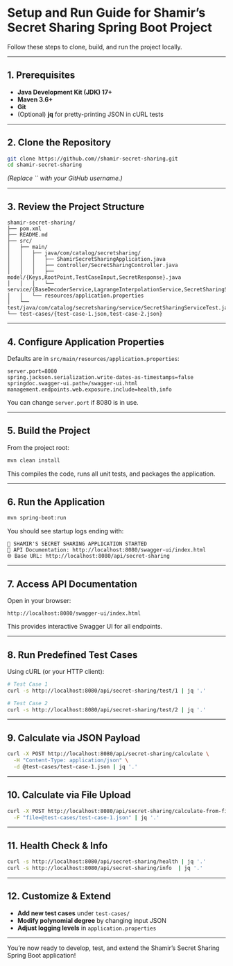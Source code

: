 # Setup and Run Guide for Shamir’s Secret Sharing Spring Boot Project

Follow these steps to clone, build, and run the project locally.

***

## 1. Prerequisites

- **Java Development Kit (JDK) 17+**  
- **Maven 3.6+**  
- **Git**  
- (Optional) **jq** for pretty-printing JSON in cURL tests  

***

## 2. Clone the Repository

```bash
git clone https://github.com//shamir-secret-sharing.git
cd shamir-secret-sharing
```

*(Replace `` with your GitHub username.)*

***

## 3. Review the Project Structure

```
shamir-secret-sharing/
├── pom.xml
├── README.md
├── src/
│   ├── main/
│   │   ├── java/com/catalog/secretsharing/
│   │   │   ├── ShamirSecretSharingApplication.java
│   │   │   ├── controller/SecretSharingController.java
│   │   │   ├── model/{Keys,RootPoint,TestCaseInput,SecretResponse}.java
│   │   │   └── service/{BaseDecoderService,LagrangeInterpolationService,SecretSharingService}.java
│   │   └── resources/application.properties
│   └── test/java/com/catalog/secretsharing/service/SecretSharingServiceTest.java
└── test-cases/{test-case-1.json,test-case-2.json}
```

***

## 4. Configure Application Properties

Defaults are in `src/main/resources/application.properties`:

```properties
server.port=8080
spring.jackson.serialization.write-dates-as-timestamps=false
springdoc.swagger-ui.path=/swagger-ui.html
management.endpoints.web.exposure.include=health,info
```

You can change `server.port` if 8080 is in use.

***

## 5. Build the Project

From the project root:

```bash
mvn clean install
```

This compiles the code, runs all unit tests, and packages the application.

***

## 6. Run the Application

```bash
mvn spring-boot:run
```

You should see startup logs ending with:

```
🔐 SHAMIR'S SECRET SHARING APPLICATION STARTED
📄 API Documentation: http://localhost:8080/swagger-ui/index.html
🌐 Base URL: http://localhost:8080/api/secret-sharing
```

***

## 7. Access API Documentation

Open in your browser:

```
http://localhost:8080/swagger-ui/index.html
```

This provides interactive Swagger UI for all endpoints.

***

## 8. Run Predefined Test Cases

Using cURL (or your HTTP client):

```bash
# Test Case 1
curl -s http://localhost:8080/api/secret-sharing/test/1 | jq '.'

# Test Case 2
curl -s http://localhost:8080/api/secret-sharing/test/2 | jq '.'
```

***

## 9. Calculate via JSON Payload

```bash
curl -X POST http://localhost:8080/api/secret-sharing/calculate \
  -H "Content-Type: application/json" \
  -d @test-cases/test-case-1.json | jq '.'
```

***

## 10. Calculate via File Upload

```bash
curl -X POST http://localhost:8080/api/secret-sharing/calculate-from-file \
  -F "file=@test-cases/test-case-1.json" | jq '.'
```

***

## 11. Health Check & Info

```bash
curl -s http://localhost:8080/api/secret-sharing/health | jq '.'
curl -s http://localhost:8080/api/secret-sharing/info  | jq '.'
```

***

## 12. Customize & Extend

- **Add new test cases** under `test-cases/`  
- **Modify polynomial degree** by changing input JSON  
- **Adjust logging levels** in `application.properties`  

***

You’re now ready to develop, test, and extend the Shamir’s Secret Sharing Spring Boot application!
